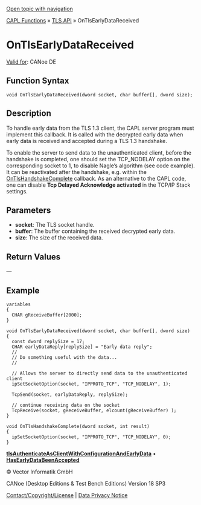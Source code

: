 [Open topic with navigation](../../../../../CANoeDEFamily.htm#Topics/CAPLFunctions/TLSAPI/EventProcedures/CAPLfunctionOnTlsEarlyDataReceived.md)

[CAPL Functions](../../CAPLfunctions.md) » [TLS API](../CAPLfunctionsTLSOverview.md) » OnTlsEarlyDataReceived

# OnTlsEarlyDataReceived

[Valid for](../../../Shared/FeatureAvailability.md): CANoe DE

## Function Syntax

```plaintext
void OnTlsEarlyDataReceived(dword socket, char buffer[], dword size);
```

## Description

To handle early data from the TLS 1.3 client, the CAPL server program must implement this callback. It is called with the decrypted early data when early data is received and accepted during a TLS 1.3 handshake.

To enable the server to send data to the unauthenticated client, before the handshake is completed, one should set the TCP_NODELAY option on the corresponding socket to 1, to disable Nagle’s algorithm (see code example). It can be reactivated after the handshake, e.g. within the [OnTlsHandshakeComplete](CAPLfunctionOnTlsHandshakeComplete.md) callback. As an alternative to the CAPL code, one can disable **Tcp Delayed Acknowledge activated** in the TCP/IP Stack settings.

## Parameters

- **socket**: The TLS socket handle.
- **buffer**: The buffer containing the received decrypted early data.
- **size**: The size of the received data.

## Return Values

—

## Example

```plaintext
variables
{
  CHAR gReceiveBuffer[2000];
}

void OnTlsEarlyDataReceived(dword socket, char buffer[], dword size)
{
  const dword replySize = 17;
  CHAR earlyDataReply[replySize] = "Early data reply";
  //
  // Do something useful with the data...
  //

  // Allows the server to directly send data to the unauthenticated client
  ipSetSocketOption(socket, "IPPROTO_TCP", "TCP_NODELAY", 1);

  TcpSend(socket, earlyDataReply, replySize);

  // continue receiving data on the socket
  TcpReceive(socket, gReceiveBuffer, elcount(gReceiveBuffer) );
}

void OnTlsHandshakeComplete(dword socket, int result)
{
  ipSetSocketOption(socket, "IPPROTO_TCP", "TCP_NODELAY", 0);
}
```

[**tlsAuthenticateAsClientWithConfigurationAndEarlyData**](../Functions/CAPLFunctiontlsAuthenticateAsClientWithConfigurationAndEarlyData.md) • [**HasEarlyDataBeenAccepted**](../Functions/CAPLFunctionHasEarlyDataBeenAccepted.md)

© Vector Informatik GmbH

CANoe (Desktop Editions & Test Bench Editions) Version 18 SP3

[Contact/Copyright/License](../../../Shared/ContactCopyrightLicense.md) | [Data Privacy Notice](https://www.vector.com/int/en/company/get-info/privacy-policy/)